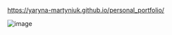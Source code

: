 https://yaryna-martyniuk.github.io/personal_portfolio/

![image](https://github.com/Yaryna-Martyniuk/personal_portfolio/assets/113057976/0b24acf7-4dc8-4a07-9ff7-dfb210b2e0e4)


